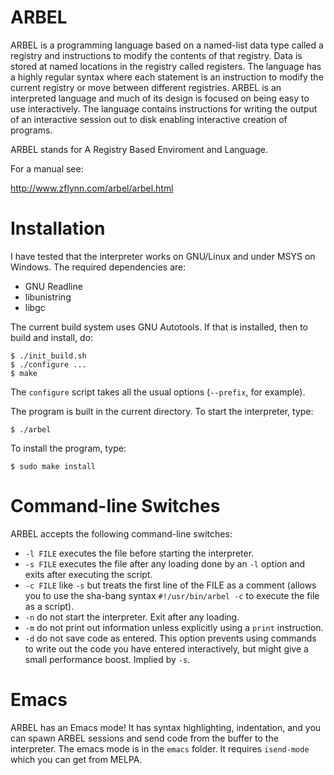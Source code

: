 # ARBEL

ARBEL is a programming language based on a named-list data type called a registry and instructions to modify the contents of that registry.  Data is stored at named locations in the registry called registers.  The language has a highly regular syntax where each statement is an instruction to modify the current registry or move between different registries. ARBEL is an interpreted language and much of its design is focused on being easy to use interactively.  The language contains instructions for writing the output of an interactive session out to disk enabling interactive creation of programs.

ARBEL stands for A Registry Based Enviroment and Language.

For a manual see: 

http://www.zflynn.com/arbel/arbel.html 


# Installation

I have tested that the interpreter works on GNU/Linux and under MSYS
on Windows. The required dependencies are:

- GNU Readline 
- libunistring
- libgc

The current build system uses GNU Autotools. If that is installed,
then to build and install, do:

```
$ ./init_build.sh
$ ./configure ...
$ make
```

The `configure` script takes all the usual options (`--prefix`, for example).

The program is built in the current directory. To start the interpreter, type:
```
$ ./arbel
```

To install the program, type:
```
$ sudo make install
```

# Command-line Switches

ARBEL accepts the following command-line switches:

- `-l FILE` executes the file before starting the interpreter.
- `-s FILE` executes the file after any loading done by an `-l` option and exits after executing the script.
- `-c FILE` like `-s` but treats the first line of the FILE as a comment (allows you to use the sha-bang syntax `#!/usr/bin/arbel -c` to execute the file as a script).
- `-n` do not start the interpreter. Exit after any loading.
- `-m` do not print out information unless explicitly using a `print` instruction.
- `-d` do not save code as entered. This option prevents using commands to write out the code you have entered interactively, but might give a small performance boost. Implied by `-s`.

# Emacs

ARBEL has an Emacs mode! It has syntax highlighting, indentation, and you can spawn ARBEL sessions and send code from the buffer to the interpreter. The emacs mode is in the `emacs` folder. It requires `isend-mode` which you can get from MELPA.





